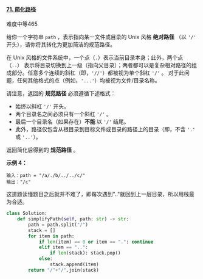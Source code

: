 #### [71. 简化路径](https://leetcode-cn.com/problems/simplify-path/)

难度中等465

给你一个字符串 `path` ，表示指向某一文件或目录的 Unix 风格 **绝对路径** （以 `'/'` 开头），请你将其转化为更加简洁的规范路径。

在 Unix 风格的文件系统中，一个点（`.`）表示当前目录本身；此外，两个点 （`..`） 表示将目录切换到上一级（指向父目录）；两者都可以是复杂相对路径的组成部分。任意多个连续的斜杠（即，`'//'`）都被视为单个斜杠 `'/'` 。 对于此问题，任何其他格式的点（例如，`'...'`）均被视为文件/目录名称。

请注意，返回的 **规范路径** 必须遵循下述格式：

- 始终以斜杠 `'/'` 开头。
- 两个目录名之间必须只有一个斜杠 `'/'` 。
- 最后一个目录名（如果存在）**不能** 以 `'/'` 结尾。
- 此外，路径仅包含从根目录到目标文件或目录的路径上的目录（即，不含 `'.'` 或 `'..'`）。

返回简化后得到的 **规范路径** 。

**示例 4：**

```
输入：path = "/a/./b/../../c/"
输出："/c"
```

这道题读懂题目之后就并不难了，即每次遇到".."就回到上一层目录，所以用栈最为合适。

```python
class Solution:
    def simplifyPath(self, path: str) -> str:
        path = path.split("/")
        stack = []
        for item in path:
            if len(item) == 0 or item == ".": continue
            elif item == "..":
                if len(stack): stack.pop()
            else:
                stack.append(item)
        return "/"+"/".join(stack) 
```


